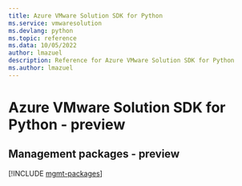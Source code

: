 ```yaml
---
title: Azure VMware Solution SDK for Python
ms.service: vmwaresolution
ms.devlang: python
ms.topic: reference
ms.data: 10/05/2022
author: lmazuel
description: Reference for Azure VMware Solution SDK for Python
ms.author: lmazuel
---
```

# Azure VMware Solution SDK for Python - preview

## Management packages - preview
[!INCLUDE [mgmt-packages](vmware-solution-mgmt-index.md)]